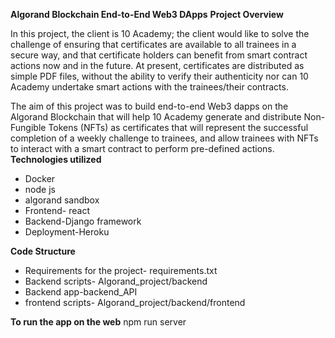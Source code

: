 **Algorand Blockchain End-to-End Web3 DApps**
   **Project Overview**

In this project, the client is 10 Academy; the client would like to solve the challenge of ensuring that certificates are available to all trainees in a secure way, and that certificate holders can benefit from smart contract actions now and in the future. At present, certificates are distributed as simple PDF files, without the ability to verify their authenticity nor can 10 Academy undertake smart actions with the trainees/their contracts.

The aim of this project was to build end-to-end Web3 dapps on the Algorand Blockchain that will help 10 Academy generate and distribute Non-Fungible Tokens (NFTs) as certificates that will represent the successful completion of a weekly challenge to trainees, and allow trainees with NFTs to interact with a smart contract to perform pre-defined actions.
**Technologies utilized**
- Docker
- node js
- algorand sandbox
- Frontend- react
- Backend-Django framework
- Deployment-Heroku

**Code Structure**
- Requirements for the project- requirements.txt
- Backend scripts- Algorand_project/backend
- Backend app-backend_API
- frontend scripts- Algorand_project/backend/frontend

**To run the app on the web**
    npm run server

